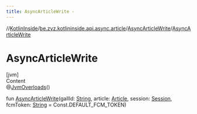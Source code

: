 ```yaml
---
title: AsyncArticleWrite -
---
```

//[KotlinInside](../../index.md)/[be.zvz.kotlininside.api.async.article](../index.md)/[AsyncArticleWrite](index.md)/[AsyncArticleWrite](-async-article-write.md)



# AsyncArticleWrite  
[jvm]  
Content  
@[JvmOverloads](https://kotlinlang.org/api/latest/jvm/stdlib/kotlin.jvm/-jvm-overloads/index.html)()  
  
fun [AsyncArticleWrite](-async-article-write.md)(gallId: [String](https://kotlinlang.org/api/latest/jvm/stdlib/kotlin/-string/index.html), article: [Article](../../be.zvz.kotlininside.api.type/-article/index.md), session: [Session](../../be.zvz.kotlininside.session/-session/index.md), fcmToken: [String](https://kotlinlang.org/api/latest/jvm/stdlib/kotlin/-string/index.html) = Const.DEFAULT_FCM_TOKEN)  



